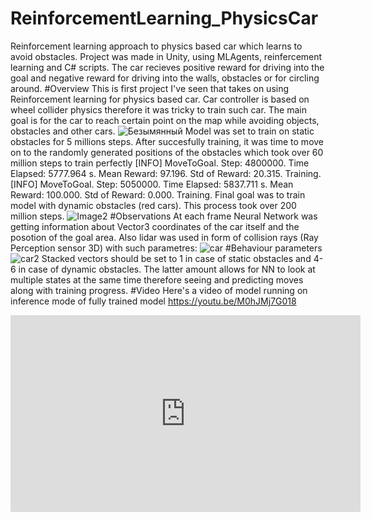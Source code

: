 # ReinforcementLearning_PhysicsCar
  Reinforcement learning approach to physics based car which learns to avoid obstacles. Project was made in Unity, using MLAgents, reinfercement learning and C# scripts. The car recieves positive reward for driving into the goal and negative reward for driving into the walls, obstacles or for circling around.
#Overview
This is first project I've seen that takes on using Reinforcement learning for physics based car.
Car controller is based on wheel collider physics therefore it was tricky to train such car.
The main goal is for the car to reach certain point on the map while avoiding objects, obstacles and other cars.
![Безымянный](https://user-images.githubusercontent.com/114245364/210117518-d5981fa9-86f1-45f7-9542-05027fa2252b.png)
Model was set to train on static obstacles for 5 millions steps. After succesfully training, it was time to move on to the randomly generated positions of the obstacles which took over 60 million steps to train perfectly
[INFO] MoveToGoal. Step: 4800000. Time Elapsed: 5777.964 s. Mean Reward: 97.196. Std of Reward: 20.315. Training.
[INFO] MoveToGoal. Step: 5050000. Time Elapsed: 5837.711 s. Mean Reward: 100.000. Std of Reward: 0.000. Training.
Final goal was to train model with dynamic obstacles (red cars). This process took over 200 million steps.
![Image2](https://user-images.githubusercontent.com/114245364/210117744-b2201abc-449c-42ad-89e6-2ac92217c3d7.jpg)
#Observations
At each frame Neural Network was getting information about Vector3 coordinates of the car itself and the posotion of the goal area.
Also lidar was used in form of collision rays (Ray Perception sensor 3D) with such parametres:
![car](https://user-images.githubusercontent.com/114245364/210118113-9bec3b65-7081-4c39-91b7-0fb4d7a06772.PNG)
#Behaviour parameters
![car2](https://user-images.githubusercontent.com/114245364/210118174-3c25cdca-90c7-433d-a239-4ed6eb47cd67.PNG)
Stacked vectors should be set to 1 in case of static obstacles and 4-6 in case of dynamic obstacles. The latter amount allows for NN to look at multiple states at the same time therefore seeing and predicting moves along with training progress.
#Video
Here's a video of model running on inference mode of fully trained model
https://youtu.be/M0hJMj7G018
 <iframe width="560" height="315"
src="https://youtu.be/M0hJMj7G018" 
frameborder="0" 
allow="accelerometer; autoplay; encrypted-media; gyroscope; picture-in-picture" 
allowfullscreen></iframe>
